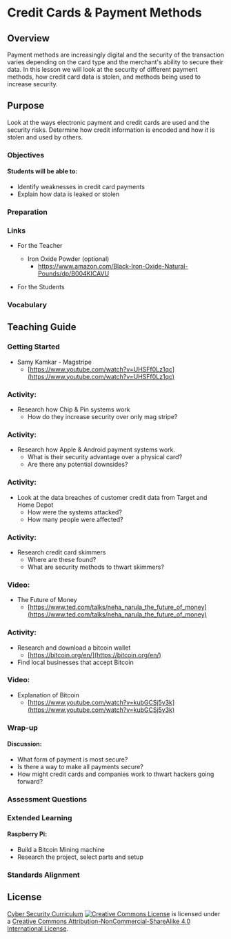 # Credit Cards & Payment Methods

## Overview
Payment methods are increasingly digital and the security of the transaction varies depending on the card type and the merchant's ability to secure their data.  In this lesson we will look at the security of different payment methods, how credit card data is stolen, and methods being used to increase security.

## Purpose
Look at the ways electronic payment and credit cards are used and the security risks. Determine how credit information is encoded and how it is stolen and used by others.

### Objectives
#### Students will be able to:
- Identify weaknesses in credit card payments
- Explain how data is leaked or stolen

### Preparation

### Links
- For the Teacher
	- Iron Oxide Powder (optional)
		- https://www.amazon.com/Black-Iron-Oxide-Natural-Pounds/dp/B004KICAVU

- For the Students

### Vocabulary

## Teaching Guide
### Getting Started
- Samy Kamkar - Magstripe
	- [https://www.youtube.com/watch?v=UHSFf0Lz1qc](https://www.youtube.com/watch?v=UHSFf0Lz1qc)

### Activity:
- Research how Chip & Pin systems work
	- How do they increase security over only mag stripe?

### Activity:
- Research how Apple & Android payment systems work.
	- What is their security advantage over a physical card?
	- Are there any potential downsides?

### Activity:
- Look at the data breaches of customer credit data from Target and Home Depot
	- How were the systems attacked?
	- How many people were affected?

### Activity:
- Research credit card skimmers
	- Where are these found?
	- What are security methods to thwart skimmers?

### Video:
- The Future of Money
	- [https://www.ted.com/talks/neha_narula_the_future_of_money](https://www.ted.com/talks/neha_narula_the_future_of_money)

### Activity:
- Research and download a bitcoin wallet
	- [https://bitcoin.org/en/](https://bitcoin.org/en/)
- Find local businesses that accept Bitcoin

### Video:
- Explanation of Bitcoin
	- [https://www.youtube.com/watch?v=kubGCSj5y3k](https://www.youtube.com/watch?v=kubGCSj5y3k)

### Wrap-up
#### Discussion:
- What form of payment is most secure?
- Is there a way to make all payments secure?
- How might credit cards and companies work to thwart hackers going forward?


### Assessment Questions

### Extended Learning
#### Raspberry Pi:
- Build a Bitcoin Mining machine
- Research the project, select parts and setup

### Standards Alignment

## License
[Cyber Security Curriculum](https://github.com/DerekBabb/CyberSecurity) <a rel="license" href="http://creativecommons.org/licenses/by-nc-sa/4.0/"><img alt="Creative Commons License" style="border-width:0" src="https://i.creativecommons.org/l/by-nc-sa/4.0/88x31.png" /></a> is licensed under a <a rel="license" href="http://creativecommons.org/licenses/by-nc-sa/4.0/">Creative Commons Attribution-NonCommercial-ShareAlike 4.0 International License</a>.
